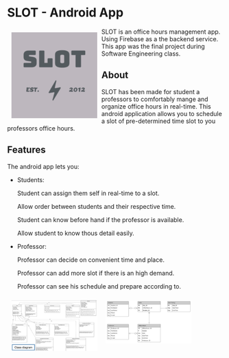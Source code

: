# SLOT - Android App

<img src="/README/logo.png" align="left"
width="200" hspace="10" vspace="10">

SLOT is an office hours management app.
Using Firebase as a the backend service.
This app was the final project during Software Engineering class.


## About

SLOT has been made for student a professors to comfortably mange and organize office hours in real-time.
This android application allows you to schedule a slot of pre-determined time slot to you professors office hours.

## Features

The android app lets you:

- Students:

    Student can assign them self in real-time to a slot. 
    
    Allow order between students and their respective time.
    
    Student can know before hand if the professor is available.
    
    Allow student to know thous detail easily.
    
- Professor:

    Professor can decide on convenient time and place.
    
    Professor can add more slot if there is an high demand.
    
    Professor can see his schedule and prepare according to.
    
    
<img src="/README/Application Class Overview.png" align="left"
width="200" hspace="10" vspace="10">

<img src="/README/Database ER diagram[SLOT].png" align="left"
width="200" hspace="10" vspace="10">
